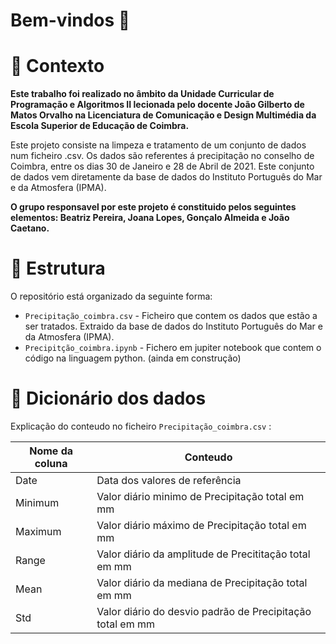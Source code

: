 # Bem-vindos 👋
# :school_satchel: Contexto
**Este trabalho foi realizado no âmbito da Unidade Curricular de Programação e Algoritmos II lecionada pelo docente João Gilberto de Matos Orvalho na Licenciatura de Comunicação e Design Multimédia da Escola Superior de Educação de Coimbra.**

Este projeto consiste na limpeza e tratamento de um conjunto de dados num ficheiro .csv. Os dados são referentes á precipitação no conselho de Coimbra, entre os dias 30 de Janeiro e 28 de Abril de 2021. Este conjunto de dados vem diretamente da base de dados do Instituto Português do Mar e da Atmosfera (IPMA).

**O grupo responsavel por este projeto é constituido pelos seguintes elementos: Beatriz Pereira, Joana Lopes, Gonçalo Almeida e João Caetano.**


# :bricks: Estrutura

O repositório está organizado da seguinte forma:

- `Precipitação_coimbra.csv` - Ficheiro que contem os dados que estão a ser tratados. Extraido da base de dados do Instituto Português do Mar e da Atmosfera (IPMA).
- `Precipitção_coimbra.ipynb` - Fichero em jupiter notebook que contem o código na linguagem python. (ainda em construção)


# :notebook_with_decorative_cover: Dicionário dos dados 

Explicação do conteudo no ficheiro `Precipitação_coimbra.csv` :

|Nome da coluna | Conteudo                                                  |
|---------------|-----------------------------------------------------------|
| Date          | Data dos valores de referência                            |
| Minimum       | Valor diário minimo de Precipitação total em mm           |
| Maximum       | Valor diário máximo de Precipitação total em mm           |
| Range         | Valor diário da amplitude de Precititação total em mm     |
| Mean          | Valor diário da mediana de Precipitação total em mm       |
| Std           | Valor diário do desvio padrão de Precipitação total em mm |
